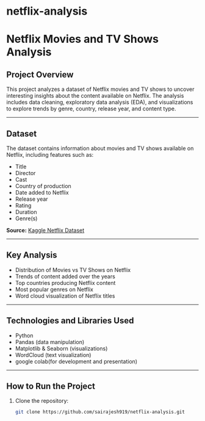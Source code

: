 # netflix-analysis
# Netflix Movies and TV Shows Analysis

## Project Overview

This project analyzes a dataset of Netflix movies and TV shows to uncover interesting insights about the content available on Netflix. The analysis includes data cleaning, exploratory data analysis (EDA), and visualizations to explore trends by genre, country, release year, and content type.

---

## Dataset

The dataset contains information about movies and TV shows available on Netflix, including features such as:

- Title
- Director
- Cast
- Country of production
- Date added to Netflix
- Release year
- Rating
- Duration
- Genre(s)

**Source:** [Kaggle Netflix Dataset](https://www.kaggle.com/shivamb/netflix-shows)

---

## Key Analysis

- Distribution of Movies vs TV Shows on Netflix
- Trends of content added over the years
- Top countries producing Netflix content
- Most popular genres on Netflix
- Word cloud visualization of Netflix titles

---

## Technologies and Libraries Used

- Python  
- Pandas (data manipulation)  
- Matplotlib & Seaborn (visualizations)  
- WordCloud (text visualization)  
- google colab(for development and presentation)

---

## How to Run the Project

1. Clone the repository:  
   ```bash
   git clone https://github.com/sairajesh919/netflix-analysis.git
